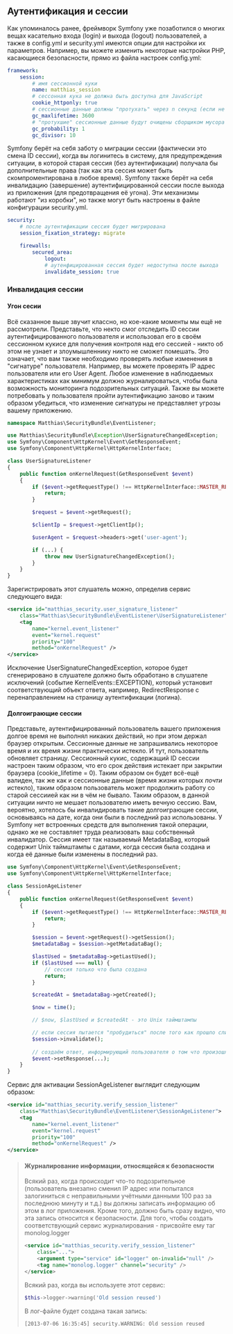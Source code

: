 ## Аутентификация и сессии

Как упоминалось ранее, фреймворк Symfony уже позаботился о многих вещах касательно входа (login) и выхода
(logout) пользователей, а также в config.yml и security.yml имеются опции для настройки их параметров. Например,
вы можете изменить некоторые настройки PHP, касающиеся безопасности, прямо из файла настроек config.yml:

```yaml
framework:
    session:
        # имя сессионной куки
        name: matthias_session
        # сессонная кука не должна быть доступна для JavaScript
        cookie_httponly: true
        # сессионные данные должны "протухать" через n секунд (если не используются)
        gc_maxlifetime: 3600
        # "протухшие" сессионные данные будут очищены сборщиком мусора с вероятностью 1:10
        gc_probability: 1
        gc_divisor: 10
```

Symfony берёт на себя заботу о миграции сессии (фактически это смена ID сессии), когда вы логинитесь в систему, для 
предупреждения ситуации, в которой старая сессия (без аутентификации) получала бы дополнительные права (так как эта
сессия может быть скомпроментирована в любое время). Symfony также берёт на себя инвалидацию (завершение) 
аутентифицированной сессии после выхода из приложения (для предотвращения её угона). Эти механизмы работают 
"из коробки", но также могут быть настроены в файле конфигурации security.yml.

```yaml
security:
    # после аутентификации сессия будет мигрирована
    session_fixation_strategy: migrate

    firewalls:
        secured_area:
            logout:
            # аутенфицированная сессия будет недоступна после выхода
            invalidate_session: true
```

### Инвалидация сессии

#### Угон сесии

Всё сказанное выше звучит классно, но кое-какие моменты мы ещё не рассмотрели. Представьте, что некто смог отследить
ID сессии аутентифицированного пользователя и использовал его в своём сессионном кукисе для получения контроля над
его сессией - никто об этом не узнает и злоумышленнику никто не сможет помешать. Это означает, что вам также необходимо
проверять любые изменения в "сигнатуре" пользователя. Например, вы можете проверять IP адрес пользователя или его 
User Agent. Любое изменение в наблюдаемых характеристиках как минимум должно журналироваться, чтобы была возможность
мониторинга подозрительных ситуаций. Также вы можете потребовать у пользователя пройти аутентификацию заново и таким
образом убедиться, что изменение сигнатуры не представляет угрозы вашему приложению.

```php
namespace Matthias\SecurityBundle\EventListener;

use Matthias\SecurityBundle\Exception\UserSignatureChangedException;
use Symfony\Component\HttpKernel\Event\GetResponseEvent;
use Symfony\Component\HttpKernel\HttpKernelInterface;

class UserSignatureListener
{
    public function onKernelRequest(GetResponseEvent $event)
    {
        if ($event->getRequestType() !== HttpKernelInterface::MASTER_REQUEST) {
            return;
        }

        $request = $event->getRequest();

        $clientIp = $request->getClientIp();

        $userAgent = $request->headers->get('user-agent');

        if (...) {
            throw new UserSignatureChangedException();
        }
    }
}
```

Зарегистрировать этот слушатель можно, определив сервис следующего вида:

```xml
<service id="matthias_security.user_signature_listener"
    class="Matthias\SecurityBundle\EventListener\UserSignatureListener">
    <tag
        name="kernel.event_listener"
        event="kernel.request"
        priority="100"
        method="onKernelRequest" />
</service>
```

Исключение UserSignatureChangedException, которое будет сгенерировано в слушателе должно быть обработано в 
слушателе исключений (событие KernelEvents::EXCEPTION), который установит соответствующий объект
ответа, например, RedirectResponse с перенаправлением на страницу аутентификации (логина).

#### Долгоиграющие сессии

Представьте, аутентифицированный пользователь вашего приложения долгое время не выполнял никаких действий,
но при этом держал браузер открытым. Сессионные данные не запрашивались некоторое время и их время жизни
практически истекло. И тут, пользователь обновляет страницу. Сессионный кукис, содержащий ID сессии настроен таким
образом, что его срок действия истекает при закрытии браузера (cookie_lifetime = 0). Таким образом он будет всё-ещё
валиден, так же как и сессионные данные (время жизни которых _почти_ истекло), таким образом пользователь может 
продолжить работу со старой сессиией как ни в чём не бывало. Таким образом, в данной ситуации ничто не мешает
пользователю иметь вечную сессию. Вам, вероятно, хотелось бы инвалидировать такие долгоиграющие сессии, 
основываясь на дате, когда они были в последний раз использованы. У Symfony нет встроенных средств для выполнения
такой операции, однако же не составляет труда реализовать ваш собственный инвалидатор. Сессия имеет так называемый
MetadataBag, который содержит Unix таймштампы с датами, когда сессия была создана и когда её данные были
изменены в последний раз.

```php
use Symfony\Component\HttpKernel\Event\GetResponseEvent;
use Symfony\Component\HttpKernel\HttpKernelInterface;

class SessionAgeListener
{
    public function onKernelRequest(GetResponseEvent $event)
    {
        if ($event->getRequestType() !== HttpKernelInterface::MASTER_REQUEST) {
            return;
        }

        $session = $event->getRequest()->getSession();
        $metadataBag = $session->getMetadataBag();

        $lastUsed = $metadataBag->getLastUsed();
        if ($lastUsed === null) {
            // сессия только что была создана
            return;
        }

        $createdAt = $metadataBag->getCreated();

        $now = time();

        // $now, $lastUsed и $createdAt - это Unix таймштампы

        // если сессия пытается "пробудиться" после того как прошло слишком много времени:
        $session->invalidate();
        
        // создаём ответ, информирующий пользователя о том что произошло:
        $event->setResponse(...);
    }
}
```

Сервис для активации SessionAgeListener выглядит следующим образом:

```xml
<service id="matthias_security.verify_session_listener"
    class="Matthias\SecurityBundle\EventListener\SessionAgeListener">
    <tag
        name="kernel.event_listener"
        event="kernel.request"
        priority="100"
        method="onKernelRequest" />
</service>
```

> #### Журналирование информации, относящейся к безопасности
> 
> Всякий раз, когда происходит что-то подозрительное (пользователь внезапно сменил IP адрес или попытался залогиниться
> с неправильными учётными данными 100 раз за последнюю минуту и т.д.) вы должны записать информацию об этом в
> лог приложения. Кроме того, должно быть сразу видно, что эта запись относится к безопасности.
> Для того, чтобы создать соответствующий сервис журналирования - присвойте ему таг monolog.logger
>
> ```xml
> <service id="matthias_security.verify_session_listener"
>     class="...">
>     <argument type="service" id="logger" on-invalid="null" />
>     <tag name="monolog.logger" channel="security" />
> </service>
> ```
>
> Всякий раз, когда вы используете этот сервис:
>
> ```php
> $this->logger->warning('Old session reused')
> ```
>
> В лог-файле будет создана такая запись:
>
> ```
> [2013-07-06 16:35:45] security.WARNING: Old session reused
> ```
